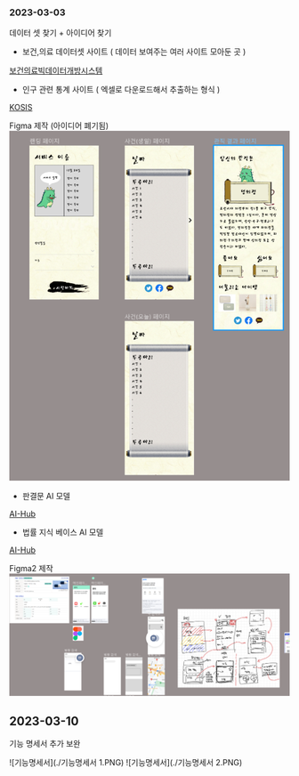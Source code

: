 ### 2023-03-03

데이터 셋 찾기 + 아이디어 찾기
- 보건,의료 데이터셋 사이트 ( 데이터 보여주는 여러 사이트 모아둔 곳 )

[보건의료빅데이터개방시스템](https://opendata.hira.or.kr/home.do)

- 인구 관련 통계 사이트 ( 엑셀로 다운로드해서 추출하는 형식 )

[KOSIS](https://kosis.kr/statHtml/statHtml.do?orgId=350&tblId=DT_35007_N130)


Figma 제작 (아이디어 폐기됨) <br>
![Figma](./Figma.PNG)


- 판결문 AI 모델

[AI-Hub](https://aihub.or.kr/aihubdata/data/view.do?currMenu=115&topMenu=100&aihubDataSe=realm&dataSetSn=580)


- 법률 지식 베이스 AI 모델

[AI-Hub](https://aihub.or.kr/aihubdata/data/view.do?currMenu=115&topMenu=100&aihubDataSe=realm&dataSetSn=99)


Figma2 제작
![Figma2](./Figma_20230307.PNG)

## 2023-03-10
기능 명세서 추가 보완

![기능명세서](./기능명세서 1.PNG)
![기능명세서](./기능명세서 2.PNG)

